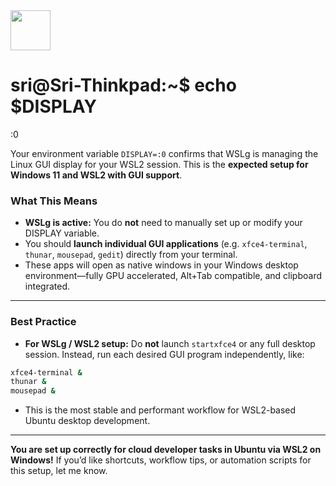 <img src="https://r2cdn.perplexity.ai/pplx-full-logo-primary-dark%402x.png" style="height:64px;margin-right:32px"/>

# sri@Sri-Thinkpad:~\$ echo \$DISPLAY

:0

Your environment variable `DISPLAY=:0` confirms that WSLg is managing the Linux GUI display for your WSL2 session. This is the **expected setup for Windows 11 and WSL2 with GUI support**.

### What This Means

- **WSLg is active:** You do **not** need to manually set up or modify your DISPLAY variable.
- You should **launch individual GUI applications** (e.g. `xfce4-terminal`, `thunar`, `mousepad`, `gedit`) directly from your terminal.
- These apps will open as native windows in your Windows desktop environment—fully GPU accelerated, Alt+Tab compatible, and clipboard integrated.

***

### Best Practice

- **For WSLg / WSL2 setup:**
Do **not** launch `startxfce4` or any full desktop session.
Instead, run each desired GUI program independently, like:

```bash
xfce4-terminal &
thunar &
mousepad &
```

- This is the most stable and performant workflow for WSL2-based Ubuntu desktop development.

***

**You are set up correctly for cloud developer tasks in Ubuntu via WSL2 on Windows!** If you’d like shortcuts, workflow tips, or automation scripts for this setup, let me know.

